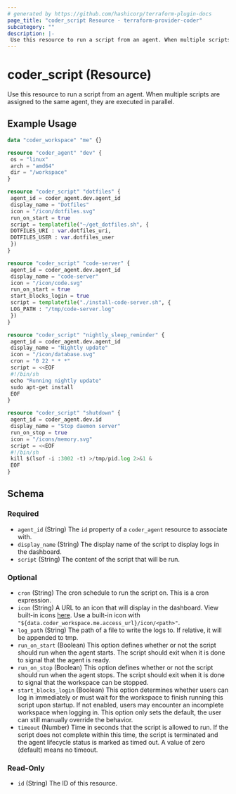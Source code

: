 ```yaml
---
# generated by https://github.com/hashicorp/terraform-plugin-docs
page_title: "coder_script Resource - terraform-provider-coder"
subcategory: ""
description: |-
 Use this resource to run a script from an agent. When multiple scripts are assigned to the same agent, they are executed in parallel.
---
```


# coder_script (Resource)

Use this resource to run a script from an agent. When multiple scripts are assigned to the same agent, they are executed in parallel.

## Example Usage

```terraform
data "coder_workspace" "me" {}

resource "coder_agent" "dev" {
 os = "linux"
 arch = "amd64"
 dir = "/workspace"
}

resource "coder_script" "dotfiles" {
 agent_id = coder_agent.dev.agent_id
 display_name = "Dotfiles"
 icon = "/icon/dotfiles.svg"
 run_on_start = true
 script = templatefile("~/get_dotfiles.sh", {
 DOTFILES_URI : var.dotfiles_uri,
 DOTFILES_USER : var.dotfiles_user
 })
}

resource "coder_script" "code-server" {
 agent_id = coder_agent.dev.agent_id
 display_name = "code-server"
 icon = "/icon/code.svg"
 run_on_start = true
 start_blocks_login = true
 script = templatefile("./install-code-server.sh", {
 LOG_PATH : "/tmp/code-server.log"
 })
}

resource "coder_script" "nightly_sleep_reminder" {
 agent_id = coder_agent.dev.agent_id
 display_name = "Nightly update"
 icon = "/icon/database.svg"
 cron = "0 22 * * *"
 script = <<EOF
 #!/bin/sh
 echo "Running nightly update"
 sudo apt-get install
 EOF
}

resource "coder_script" "shutdown" {
 agent_id = coder_agent.dev.id
 display_name = "Stop daemon server"
 run_on_stop = true
 icon = "/icons/memory.svg"
 script = <<EOF
 #!/bin/sh 
 kill $(lsof -i :3002 -t) >/tmp/pid.log 2>&1 &
 EOF
}
```

<!-- schema generated by tfplugindocs -->
## Schema

### Required

- `agent_id` (String) The `id` property of a `coder_agent` resource to associate with.
- `display_name` (String) The display name of the script to display logs in the dashboard.
- `script` (String) The content of the script that will be run.

### Optional

- `cron` (String) The cron schedule to run the script on. This is a cron expression.
- `icon` (String) A URL to an icon that will display in the dashboard. View built-in icons [here](https://github.com/coder/coder/tree/main/site/static/icon). Use a built-in icon with `"${data.coder_workspace.me.access_url}/icon/<path>"`.
- `log_path` (String) The path of a file to write the logs to. If relative, it will be appended to tmp.
- `run_on_start` (Boolean) This option defines whether or not the script should run when the agent starts. The script should exit when it is done to signal that the agent is ready.
- `run_on_stop` (Boolean) This option defines whether or not the script should run when the agent stops. The script should exit when it is done to signal that the workspace can be stopped.
- `start_blocks_login` (Boolean) This option determines whether users can log in immediately or must wait for the workspace to finish running this script upon startup. If not enabled, users may encounter an incomplete workspace when logging in. This option only sets the default, the user can still manually override the behavior.
- `timeout` (Number) Time in seconds that the script is allowed to run. If the script does not complete within this time, the script is terminated and the agent lifecycle status is marked as timed out. A value of zero (default) means no timeout.

### Read-Only

- `id` (String) The ID of this resource.
